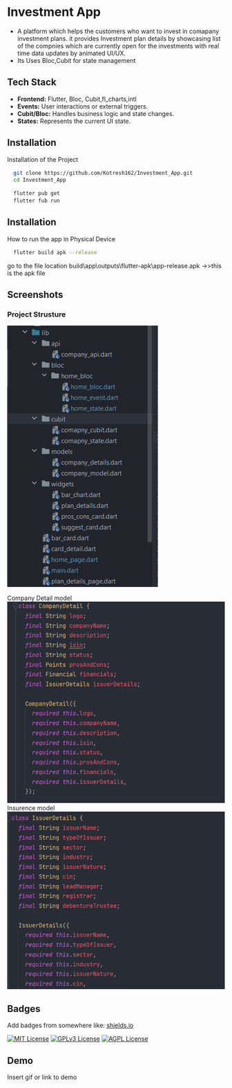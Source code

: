 
# Investment App
- A platform which helps the customers who want to invest in comapany investment plans. it provides Investment plan details by  showcasing list of the compnies which are currently open for the investments with real time data updates by animated UI/UX.
- Its Uses Bloc,Cubit for state management

## Tech Stack
-   **Frontend:** Flutter, Bloc, Cubit,fl_charts,intl
-   **Events:** User interactions or external triggers.
-   **Cubit/Bloc:** Handles business logic and state changes.
-   **States:** Represents the current UI state.

## Installation

Installation of the Project

```bash
  git clone https://github.com/Kotresh162/Investment_App.git
  cd Investment_App
```

```bash
  flutter pub get
  flutter fub run
```

## Installation
How to run the app in Physical Device
```bash
  flutter build apk --release
```
go to the file location
build\app\outputs\flutter-apk\app-release.apk ->>this is the apk file

## Screenshots
### Project Strusture
![img_2.png](img_2.png)

Company Detail model
![img.png](img.png)
Insurence model
![img_1.png](img_1.png)


## Badges

Add badges from somewhere like: [shields.io](https://shields.io/)

[![MIT License](https://img.shields.io/badge/License-MIT-green.svg)](https://choosealicense.com/licenses/mit/)
[![GPLv3 License](https://img.shields.io/badge/License-GPL%20v3-yellow.svg)](https://opensource.org/licenses/)
[![AGPL License](https://img.shields.io/badge/license-AGPL-blue.svg)](http://www.gnu.org/licenses/agpl-3.0)


## Demo
Insert gif or link to demo


